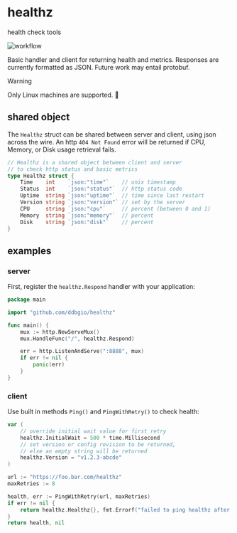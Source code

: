 # healthz

health check tools

![workflow](https://github.com/ddbgio/healthz/actions/workflows/test.yml/badge.svg)

Basic handler and client for returning health and metrics. Responses are currently formatted as JSON. Future work may entail protobuf.

> [!WARNING]
> Only Linux machines are supported. 🐧

## shared object
The `Healthz` struct can be shared between server and client, using json across the wire. An http `404 Not Found` error will be returned if CPU, Memory, or Disk usage retrieval fails.
```go
// Healthz is a shared object between client and server
// to check http status and basic metrics
type Healthz struct {
	Time    int    `json:"time"`    // unix timestamp
	Status  int    `json:"status"`  // http status code
	Uptime  string `json:"uptime"`  // time since last restart
	Version string `json:"version"` // set by the server
	CPU     string `json:"cpu"`     // percent (between 0 and 1)
	Memory  string `json:"memory"`  // percent
	Disk    string `json:"disk"`    // percent
}
```

## examples

### server
First, register the `healthz.Respond` handler with your application:
```go
package main

import "github.com/ddbgio/healthz"

func main() {
    mux := http.NewServeMux()
    mux.HandleFunc("/", healthz.Respond)

    err = http.ListenAndServe(":8888", mux)
    if err != nil {
        panic(err)
    }
}
```

### client
Use built in methods `Ping()` and `PingWithRetry()` to check health:
```go
var (
    // override initial wait value for first retry
    healthz.InitialWait = 500 * time.Millisecond
    // set version or config revision to be returned,
    // else an empty string will be returned
    healthz.Version = "v1.2.3-abcde"
)

url := "https://foo.bar.com/healthz"
maxRetries := 8

health, err := PingWithRetry(url, maxRetries)
if err != nil {
    return healthz.Healthz{}, fmt.Errorf("failed to ping healthz after retries: %w", err)
}
return health, nil
```
